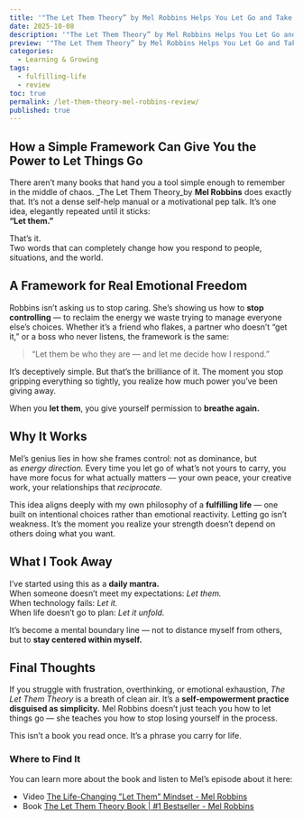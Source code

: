 ```yaml
---
title: '"The Let Them Theory” by Mel Robbins Helps You Let Go and Take Back Your Power'
date: 2025-10-08
description: '"The Let Them Theory” by Mel Robbins Helps You Let Go and Take Back Your Power'
preview: '"The Let Them Theory” by Mel Robbins Helps You Let Go and Take Back Your Power'
categories:
  - Learning & Growing
tags:
  - fulfilling-life
  - review
toc: true
permalink: /let-them-theory-mel-robbins-review/
published: true
---
```

## How a Simple Framework Can Give You the Power to Let Things Go

There aren’t many books that hand you a tool simple enough to remember in the middle of chaos. _The Let Them Theory_by **Mel Robbins** does exactly that. It’s not a dense self-help manual or a motivational pep talk. It’s one idea, elegantly repeated until it sticks:  
**“Let them.”**

That’s it.  
Two words that can completely change how you respond to people, situations, and the world.

## A Framework for Real Emotional Freedom

Robbins isn’t asking us to stop caring. She’s showing us how to **stop controlling** — to reclaim the energy we waste trying to manage everyone else’s choices. Whether it’s a friend who flakes, a partner who doesn’t “get it,” or a boss who never listens, the framework is the same:

> “Let them be who they are — and let me decide how I respond.”

It’s deceptively simple. But that’s the brilliance of it. The moment you stop gripping everything so tightly, you realize how much power you’ve been giving away.

When you **let them**, you give yourself permission to **breathe again.**

## Why It Works

Mel’s genius lies in how she frames control: not as dominance, but as _energy direction._ Every time you let go of what’s not yours to carry, you have more focus for what actually matters — your own peace, your creative work, your relationships that _reciprocate._

This idea aligns deeply with my own philosophy of a **fulfilling life** — one built on intentional choices rather than emotional reactivity. Letting go isn’t weakness. It’s the moment you realize your strength doesn’t depend on others doing what you want.

## What I Took Away

I’ve started using this as a **daily mantra.**  
When someone doesn’t meet my expectations: _Let them._  
When technology fails: _Let it._  
When life doesn’t go to plan: _Let it unfold._

It’s become a mental boundary line — not to distance myself from others, but to **stay centered within myself.**

## Final Thoughts

If you struggle with frustration, overthinking, or emotional exhaustion, _The Let Them Theory_ is a breath of clean air. It’s a **self-empowerment practice disguised as simplicity.** Mel Robbins doesn’t just teach you how to let things go — she teaches you how to stop losing yourself in the process.

This isn’t a book you read once. It’s a phrase you carry for life.

### Where to Find It

You can learn more about the book and listen to Mel’s episode about it here:  
- Video [The Life-Changing "Let Them" Mindset - Mel Robbins](https://www.melrobbins.com/episode/episode-70/)
- Book [The Let Them Theory Book \| #1 Bestseller - Mel Robbins](https://www.melrobbins.com/book/the-let-them-theory/)
